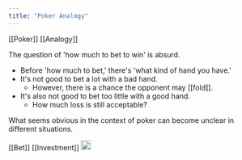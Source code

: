 ```yaml
---
title: "Poker Analogy"
---
```


[[Poker]] [[Analogy]]

The question of 'how much to bet to win' is absurd.
- Before 'how much to bet,' there's 'what kind of hand you have.'
- It's not good to bet a lot with a bad hand.
    - However, there is a chance the opponent may [[fold]].
- It's also not good to bet too little with a good hand.
    - How much loss is still acceptable?

What seems obvious in the context of poker can become unclear in different situations.

[[Bet]]
[[Investment]]
<img src='https://scrapbox.io/api/pages/nishio/en/icon' alt='en.icon' height="19.5"/>
